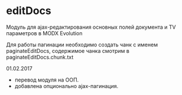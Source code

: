 # editDocs 
Модуль для ajax-редактирования основных полей документа и TV параметров в MODX Evolution

Для работы пагинации необходимо создать чанк с именем paginateEditDocs, содержимое чанка смотрим в paginateEditDocs.chunk.txt

01.02.2017 
 - перевод модуля на ООП.
 - добавлена опционально ajax-пагинация.
